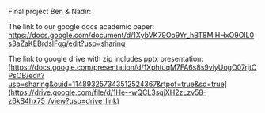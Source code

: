Final project Ben & Nadir:

The link to our google docs academic paper:
https://docs.google.com/document/d/1XybVK79Oo9Yr_hBT8MIHHxO9OlL0s3aZaKEBrdslFqg/edit?usp=sharing


The link to google drive with zip includes pptx presentation:
[https://docs.google.com/presentation/d/1XphtuqM7FA6s8s9vlyUogO07rjtCPsOB/edit?usp=sharing&ouid=114893257343512524367&rtpof=true&sd=true](https://drive.google.com/file/d/1He--wQCL3sqjXH2zLzv58-z6kS4hx75_/view?usp=drive_link)

